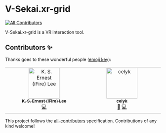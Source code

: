 # V-Sekai.xr-grid

<!-- ALL-CONTRIBUTORS-BADGE:START - Do not remove or modify this section -->
[![All Contributors](https://img.shields.io/badge/all_contributors-2-orange.svg?style=flat-square)](#contributors-)
<!-- ALL-CONTRIBUTORS-BADGE:END -->

V-Sekai.xr-grid is a VR interaction tool.

## Contributors ✨

Thanks goes to these wonderful people ([emoji key](https://allcontributors.org/docs/en/emoji-key)):

<!-- ALL-CONTRIBUTORS-LIST:START - Do not remove or modify this section -->
<!-- prettier-ignore-start -->
<!-- markdownlint-disable -->
<table>
  <tbody>
	<tr>
	  <td align="center" valign="top" width="14.28%"><a href="https://chibifire.com"><img src="https://avatars.githubusercontent.com/u/32321?v=4?s=100" width="100px;" alt="K. S. Ernest (iFire) Lee"/><br /><sub><b>K. S. Ernest (iFire) Lee</b></sub></a><br /><a href="https://github.com/V-Sekai/V-Sekai.xr-grid/commits?author=fire" title="Code">💻</a></td>
	  <td align="center" valign="top" width="14.28%"><a href="https://celyk.github.io/website/"><img src="https://avatars.githubusercontent.com/u/50609684?v=4?s=100" width="100px;" alt="celyk"/><br /><sub><b>celyk</b></sub></a><br /><a href="#design-celyk" title="Design">🎨</a> <a href="https://github.com/V-Sekai/V-Sekai.xr-grid/commits?author=celyk" title="Code">💻</a></td>
	</tr>
  </tbody>
</table>

<!-- markdownlint-restore -->
<!-- prettier-ignore-end -->

<!-- ALL-CONTRIBUTORS-LIST:END -->

This project follows the [all-contributors](https://github.com/all-contributors/all-contributors) specification. Contributions of any kind welcome!
